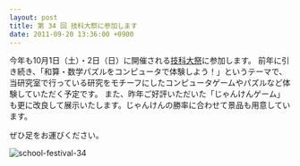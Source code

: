 ```yaml
---
layout: post
title: 第 34 回 技科大祭に参加します
date: 2011-09-20 13:36:00 +0900
---
```


今年も10月1日（土）・2日（日）に開催される[技科大祭](http://tut-fes.com/)に参加します。
前年に引き続き、「和算・数学パズルをコンピュータで体験しよう！」というテーマで、当研究室で行っている研究をモチーフにしたコンピュータゲームやパズルなど体験していただく予定です。
また、昨年ご好評いただいた「じゃんけんゲーム」も更に改良して展示いたします。じゃんけんの勝率に合わせて景品も用意しています。

ぜひ足をお運びください。

![school-festival-34]({{site.baseurl}}/img/2011-09-20-school-festival-open.jpg)